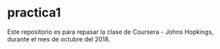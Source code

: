 # practica1
Este repositorio es para repasar la clase de Coursera - Johns Hopkings, durante el mes de octubre del 2018.
